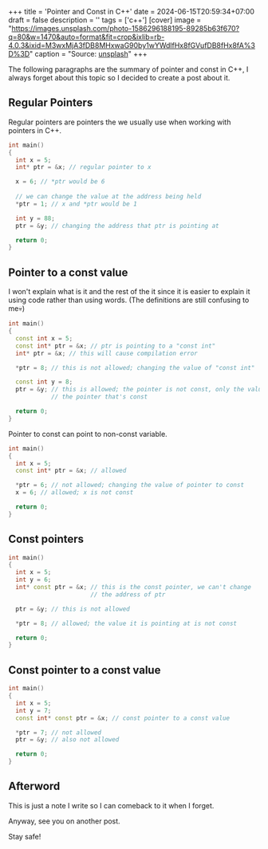 +++
title = 'Pointer and Const in C++'
date = 2024-06-15T20:59:34+07:00
draft = false
description = ''
tags = ['c++']
[cover]
image = "https://images.unsplash.com/photo-1586296188195-89285b63f670?q=80&w=1470&auto=format&fit=crop&ixlib=rb-4.0.3&ixid=M3wxMjA3fDB8MHxwaG90by1wYWdlfHx8fGVufDB8fHx8fA%3D%3D"
caption = "Source: [unsplash](https://unsplash.com/photos/white-and-black-star-print-textile-4993XnXQKHY)"
+++

The following paragraphs are the summary of pointer
and const in C++, I always forget about this topic
so I decided to create a post about it.

## Regular Pointers

Regular pointers are pointers the we usually use when
working with pointers in C++.

```cpp
int main()
{
  int x = 5;
  int* ptr = &x; // regular pointer to x

  x = 6; // *ptr would be 6
  
  // we can change the value at the address being held
  *ptr = 1; // x and *ptr would be 1

  int y = 88;
  ptr = &y; // changing the address that ptr is pointing at

  return 0;
}
```

## Pointer to a const value

I won't explain what is it and the rest of the it since it
is easier to explain it using code rather than using words.
(The definitions are still confusing to me💀)

```cpp
int main()
{
  const int x = 5;
  const int* ptr = &x; // ptr is pointing to a "const int"
  int* ptr = &x; // this will cause compilation error

  *ptr = 8; // this is not allowed; changing the value of "const int"

  const int y = 8;
  ptr = &y; // this is allowed; the pointer is not const, only the value of
            // the pointer that's const

  return 0;
}
```

Pointer to const can point to non-const variable.

```cpp
int main()
{
  int x = 5;
  const int* ptr = &x; // allowed

  *ptr = 6; // not allowed; changing the value of pointer to const
  x = 6; // allowed; x is not const

  return 0;
}
```

## Const pointers

```cpp
int main()
{
  int x = 5;
  int y = 6;
  int* const ptr = &x; // this is the const pointer, we can't change
                       // the address of ptr

  ptr = &y; // this is not allowed

  *ptr = 8; // allowed; the value it is pointing at is not const

  return 0;
}
```

## Const pointer to a const value

```cpp
int main()
{
  int x = 5;
  int y = 7;
  const int* const ptr = &x; // const pointer to a const value

  *ptr = 7; // not allowed
  ptr = &y; // also not allowed

  return 0;
}
```

## Afterword

This is just a note I write so I can comeback to it when I forget.

Anyway, see you on another post.

Stay safe!
